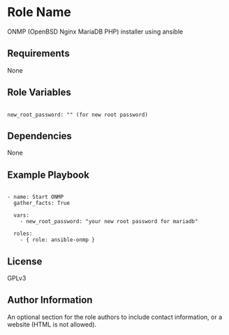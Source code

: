 Role Name
=========

ONMP (OpenBSD Nginx MariaDB PHP) installer using ansible

Requirements
------------

None

Role Variables
--------------

```

new_root_password: "" (for new root password)

```

Dependencies
------------

None

Example Playbook
----------------

```

- name: Start ONMP
  gather_facts: True

  vars:
    - new_root_password: "your new root password for mariadb"

  roles:
    - { role: ansible-onmp }

```

License
-------

GPLv3

Author Information
------------------

An optional section for the role authors to include contact information, or a website (HTML is not allowed).
